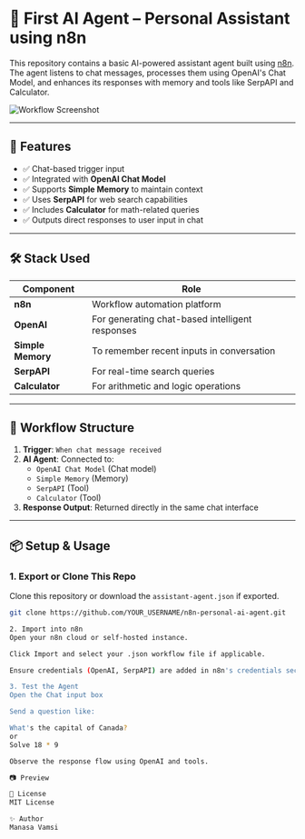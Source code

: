 # 🤖 First AI Agent – Personal Assistant using n8n

This repository contains a basic AI-powered assistant agent built using [n8n](https://n8n.io). The agent listens to chat messages, processes them using OpenAI's Chat Model, and enhances its responses with memory and tools like SerpAPI and Calculator.

![Workflow Screenshot](![image](https://github.com/user-attachments/assets/6df14a34-c043-45dd-b7cf-5538a210b7e0)
)

---

## 🚀 Features

- ✅ Chat-based trigger input  
- ✅ Integrated with **OpenAI Chat Model**  
- ✅ Supports **Simple Memory** to maintain context  
- ✅ Uses **SerpAPI** for web search capabilities  
- ✅ Includes **Calculator** for math-related queries  
- ✅ Outputs direct responses to user input in chat

---

## 🛠️ Stack Used

| Component | Role |
|----------|------|
| **n8n** | Workflow automation platform |
| **OpenAI** | For generating chat-based intelligent responses |
| **Simple Memory** | To remember recent inputs in conversation |
| **SerpAPI** | For real-time search queries |
| **Calculator** | For arithmetic and logic operations |

---

## 🧩 Workflow Structure

1. **Trigger**: `When chat message received`
2. **AI Agent**: Connected to:
   - `OpenAI Chat Model` (Chat model)
   - `Simple Memory` (Memory)
   - `SerpAPI` (Tool)
   - `Calculator` (Tool)
3. **Response Output**: Returned directly in the same chat interface

---

## 📦 Setup & Usage

### 1. Export or Clone This Repo
Clone this repository or download the `assistant-agent.json` if exported.

```bash
git clone https://github.com/YOUR_USERNAME/n8n-personal-ai-agent.git

2. Import into n8n
Open your n8n cloud or self-hosted instance.

Click Import and select your .json workflow file if applicable.

Ensure credentials (OpenAI, SerpAPI) are added in n8n's credentials section.

3. Test the Agent
Open the Chat input box

Send a question like:

What's the capital of Canada?
or
Solve 18 * 9

Observe the response flow using OpenAI and tools.

📷 Preview

📜 License
MIT License

✨ Author
Manasa Vamsi
